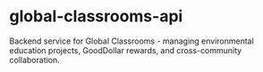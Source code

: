 # global-classrooms-api
Backend service for Global Classrooms - managing environmental education projects, GoodDollar rewards, and cross-community collaboration.
